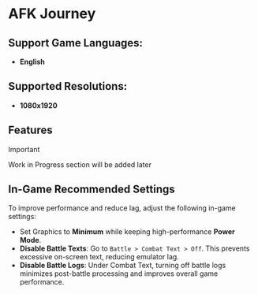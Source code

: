 # AFK Journey
## Support Game Languages:
- **English**

## Supported Resolutions:
- **1080x1920**

## Features
> [!IMPORTANT]
> Work in Progress section will be added later

## In-Game Recommended Settings  

To improve performance and reduce lag, adjust the following in-game settings:  

- Set Graphics to **Minimum** while keeping high-performance **Power Mode**.  
- **Disable Battle Texts**: Go to `Battle > Combat Text > Off`. This prevents excessive on-screen text, reducing emulator lag.  
- **Disable Battle Logs**: Under Combat Text, turning off battle logs minimizes post-battle processing and improves overall game performance.  
